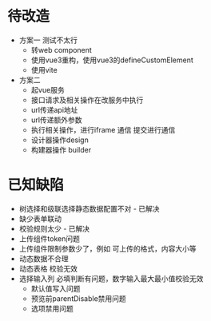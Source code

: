 # 待改造
- 方案一 测试不太行
    - 转web component
    - 使用vue3重构，使用vue3的defineCustomElement
    - 使用vite
- 方案二
    - 起vue服务
    - 接口请求及相关操作在改服务中执行
    - url传递api地址
    - url传递额外参数
    - 执行相关操作，进行iframe 通信 提交进行通信
    - 设计器操作design
    - 构建器操作 builder

 # 已知缺陷
 - 树选择和级联选择静态数据配置不对 - 已解决
 - 缺少表单联动
 - 校验规则太少 - 已解决
 - 上传组件token问题
 - 上传组件限制参数少了，例如 可上传的格式，内容大小等
 - 动态数据不合理
 - 动态表格 校验无效
 - 选择输入列 必填判断有问题，数字输入最大最小值校验无效
    - 默认值写入问题
    - 预览前parentDisable禁用问题
    - 选项禁用问题
